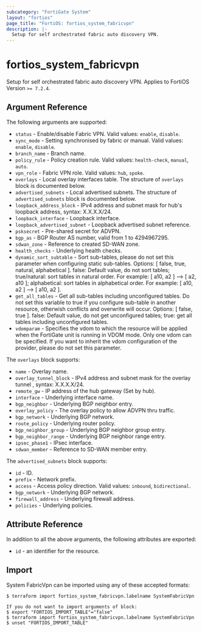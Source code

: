 ```yaml
---
subcategory: "FortiGate System"
layout: "fortios"
page_title: "FortiOS: fortios_system_fabricvpn"
description: |-
  Setup for self orchestrated fabric auto discovery VPN.
---
```


# fortios_system_fabricvpn
Setup for self orchestrated fabric auto discovery VPN. Applies to FortiOS Version `>= 7.2.4`.

## Argument Reference

The following arguments are supported:

* `status` - Enable/disable Fabric VPN. Valid values: `enable`, `disable`.
* `sync_mode` - Setting synchronised by fabric or manual. Valid values: `enable`, `disable`.
* `branch_name` - Branch name.
* `policy_rule` - Policy creation rule. Valid values: `health-check`, `manual`, `auto`.
* `vpn_role` - Fabric VPN role. Valid values: `hub`, `spoke`.
* `overlays` - Local overlay interfaces table. The structure of `overlays` block is documented below.
* `advertised_subnets` - Local advertised subnets. The structure of `advertised_subnets` block is documented below.
* `loopback_address_block` - IPv4 address and subnet mask for hub's loopback address, syntax: X.X.X.X/24.
* `loopback_interface` - Loopback interface.
* `loopback_advertised_subnet` - Loopback advertised subnet reference.
* `psksecret` - Pre-shared secret for ADVPN.
* `bgp_as` - BGP Router AS number, valid from 1 to 4294967295.
* `sdwan_zone` - Reference to created SD-WAN zone.
* `health_checks` - Underlying health checks.
* `dynamic_sort_subtable` - Sort sub-tables, please do not set this parameter when configuring static sub-tables. Options: [ false, true, natural, alphabetical ]. false: Default value, do not sort tables; true/natural: sort tables in natural order. For example: [ a10, a2 ] --> [ a2, a10 ]; alphabetical: sort tables in alphabetical order. For example: [ a10, a2 ] --> [ a10, a2 ].
* `get_all_tables` - Get all sub-tables including unconfigured tables. Do not set this variable to true if you configure sub-table in another resource, otherwish conflicts and overwrite will occur. Options: [ false, true ]. false: Default value, do not get unconfigured tables; true: get all tables including unconfigured tables. 
* `vdomparam` - Specifies the vdom to which the resource will be applied when the FortiGate unit is running in VDOM mode. Only one vdom can be specified. If you want to inherit the vdom configuration of the provider, please do not set this parameter.

The `overlays` block supports:

* `name` - Overlay name.
* `overlay_tunnel_block` - IPv4 address and subnet mask for the overlay tunnel , syntax: X.X.X.X/24.
* `remote_gw` - IP address of the hub gateway (Set by hub).
* `interface` - Underlying interface name.
* `bgp_neighbor` - Underlying BGP neighbor entry.
* `overlay_policy` - The overlay policy to allow ADVPN thru traffic.
* `bgp_network` - Underlying BGP network.
* `route_policy` - Underlying router policy.
* `bgp_neighbor_group` - Underlying BGP neighbor group entry.
* `bgp_neighbor_range` - Underlying BGP neighbor range entry.
* `ipsec_phase1` - IPsec interface.
* `sdwan_member` - Reference to SD-WAN member entry.

The `advertised_subnets` block supports:

* `id` - ID.
* `prefix` - Network prefix.
* `access` - Access policy direction. Valid values: `inbound`, `bidirectional`.
* `bgp_network` - Underlying BGP network.
* `firewall_address` - Underlying firewall address.
* `policies` - Underlying policies.


## Attribute Reference

In addition to all the above arguments, the following attributes are exported:
* `id` - an identifier for the resource.

## Import

System FabricVpn can be imported using any of these accepted formats:
```
$ terraform import fortios_system_fabricvpn.labelname SystemFabricVpn

If you do not want to import arguments of block:
$ export "FORTIOS_IMPORT_TABLE"="false"
$ terraform import fortios_system_fabricvpn.labelname SystemFabricVpn
$ unset "FORTIOS_IMPORT_TABLE"
```
